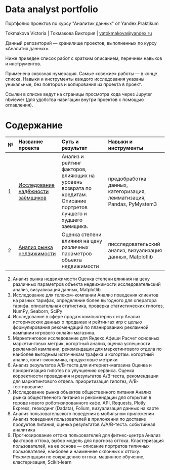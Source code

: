 # Data analyst portfolio
Портфолио проектов по курсу "Аналитик данных" от Yandex.Praktikum

Tokmakova Victoria | Токмакова Виктория | vatokmakova@yandex.ru

Данный репозиторий — хранилище проектов, выполненных по курсу «Аналитик данных».

Ниже приведен список работ с кратким описанием, перечнем навыков и инструментов.

Применена сквозная нумерация. Самые «свежие» работы — в конце списка. Навыки и инструменты каждого исследования указаны уникальные, без повторов и копирования из проекта в проект.

Ссылки в списке ведут на страницы просмотра кода через Jupyter nbviewer (для удобства навигации внутри проектов с помощью оглавления).

# Содержание
| № | Название проекта | Суть и результат | Навыки и инструменты |
| :-------------------- | :--------------------- |:---------------------------| :---------------------------| 
| 1 | 	[Исследование надёжности заёмщиков ](https://github.com/pravda27/data_analyst_portfolio/blob/main/projects/%D0%9F%D1%80%D0%BE%D0%B5%D0%BA%D1%82%201.%20%D0%9A%D1%80%D0%B5%D0%B4%D0%B8%D1%82%D0%BD%D0%B0%D1%8F%20%D0%B7%D0%B0%D0%B4%D0%BE%D0%BB%D0%B6%D0%B5%D0%BD%D0%BD%D0%BE%D1%81%D1%82%D1%8C.ipynb)| 	Анализ и рейтинг факторов, влияющих на уровень возврата по кредитам. Описание портретов лучшего и худшего заемщика. | предобработка данных, категоризация, лемматизация, Pandas, PyMystem3 |
| 2 | 	[Анализ рынка недвижимости](https://github.com/pravda27/data_analyst_portfolio/blob/main/projects/%D0%9F%D1%80%D0%BE%D0%B5%D0%BA%D1%82%201.%20%D0%9A%D1%80%D0%B5%D0%B4%D0%B8%D1%82%D0%BD%D0%B0%D1%8F%20%D0%B7%D0%B0%D0%B4%D0%BE%D0%BB%D0%B6%D0%B5%D0%BD%D0%BD%D0%BE%D1%81%D1%82%D1%8C.ipynb)| 	Оценка степени влияния на цену различных параметров объекта недвижимости | писследовательский анализ, визуализация данных, Matplotlib |



2.	Анализ рынка недвижимости	Оценка степени влияния на цену различных параметров объекта недвижимости	исследовательский анализ, визуализация данных, Matplotlib
3.	Исследование для телеком-компании	Анализ поведения клиентов на разных тарифах, определение более выгодного для оператора тарифа.	описательная статистика, проверка статистических гипотез, NumPy, Seaborn, SciPy
4.	Исследование в сфере продаж компьютерных игр	Анализ исторических данных о продажах и рейтингах игр с целью формулирования рекомендаций по планированию рекламной кампании игрового онлайн-магазина.	
5.	Маркетинговое исследование для Яндекс.Афиши	Расчет основных маркетинговых метрик, когортный анализ, оценка успешности рекламной кампании, рекомендации для маркетингового отдела по наиболее выгодным источникам трафика и когортам.	когортный анализ, юнит-экономика, продуктовые метрики
6.	Анализ результатов A/B-теста для интернет-магазина	Оценка и приоритизация гипотез по улучшению сервиса. Оценка корректности проведения и результатов A/B-теста, рекомендации для маркетингового отдела.	приоритизация гипотез, A/B-тестирование
7.	Исследование рынка объектов общественного питания	Анализ рынка общественного питания и рекомендации для открытия в городе нового роботизированного кафе.	API, Requests, Plotly Express, геокодинг (Dadata), Folium, визуализация данных на карте
8.	Анализ пользовательского поведения в мобильном приложении	Анализ поведения пользователей в приложении по доставке продуктов питания, оценка результатов A/A/B-теста.	событийная аналитика
9.	Прогнозирование оттока пользователей для фитнес-центра	Анализ факторов оттока, выбор модель для прогноза оттока. Кластеризация пользователей, на ее основе — описание портретов типичных пользователей, наиболее и наименнее склонных к оттоку. Рекомендации по сокращению оттока.	машинное обучение, кластеризация, Scikit-learn
